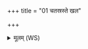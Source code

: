 +++
title = "01 चतस्रस्ते खल"

+++
<details><summary>मूलम् (WS)</summary>

चतस्रस्ते खल स्रवतीरथो मध्यमहं खल ।  
धाराश्चतस्रस्तोष्यामि वेदिं मनुष्यवर्धनीम् ॥ १ ॥
</details>